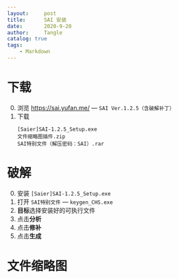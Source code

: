 ```yaml
---
layout:     post
title:      SAI 安装
date:       2020-9-20
author:     Tangle
catalog: true
tags:
    - Markdown
---
```


# 下载

0. 浏览 <https://sai.yufan.me/> — `SAI Ver.1.2.5（含破解补丁）`
0. 下载
    ```
    [Saier]SAI-1.2.5_Setup.exe
    文件缩略图插件.zip
    SAI特别文件（解压密码：SAI）.rar
    ```
    
# 破解

0. 安装 `[Saier]SAI-1.2.5_Setup.exe`
0. 打开 `SAI特别文件` — `keygen_CHS.exe`
0. **目标**选择安装好的可执行文件
0. 点击**分析**
0. 点击**修补**
0. 点击**生成**

# 文件缩略图
